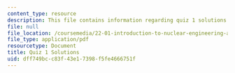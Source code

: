 ```yaml
---
content_type: resource
description: This file contains information regarding quiz 1 solutions.
file: null
file_location: /coursemedia/22-01-introduction-to-nuclear-engineering-and-ionizing-radiation-fall-2016/dff749bcc83f43e17398f5fe4666751f_MIT22_01F16_Quiz1Sol.pdf
file_type: application/pdf
resourcetype: Document
title: Quiz 1 Solutions
uid: dff749bc-c83f-43e1-7398-f5fe4666751f
---
```

